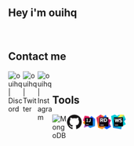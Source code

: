 ## Hey i'm ouihq


<br />

## Contact me
[<img align="left" alt="ouihq | Discord" width="30px" src="https://seeklogo.com/images/D/discord-color-logo-E5E6DFEF80-seeklogo.com.png" />](https://aurelis.xyz/discord)
[<img align="left" alt="ouihq | Twitter" width="30px" src="https://upload.wikimedia.org/wikipedia/de/9/9f/Twitter_bird_logo_2012.svg" />](https://twitter.com/ouihq1)
[<img align="left" alt="ouihq | Instagram" width="30px" src="https://upload.wikimedia.org/wikipedia/commons/thumb/e/e7/Instagram_logo_2016.svg/2000px-Instagram_logo_2016.svg.png" />](https://www.youtube.com/watch?v=dQw4w9WgXcQ)

<br />

## Tools
<img align="left" alt="MongoDB" width="30px" src="https://gocode.colorado.gov/wp-content/uploads/2020/11/MongoDB-sm-logo-500x400.gif" />
<img align="left" alt="GitHub" width="30px" src="https://raw.githubusercontent.com/github/explore/master/topics/github/github.png?" />
<img align="left" alt="InteliJ" width="30px" src="https://github.com/ouihq/ouihq/blob/main/icons/Intellij.png" />
<img align="left" alt="InteliJ" width="30px" src="https://github.com/ouihq/ouihq/blob/main/icons/rider.png" />
<img align="left" alt="InteliJ" width="30px" src="https://github.com/ouihq/ouihq/blob/main/icons/webstorm.png" />
